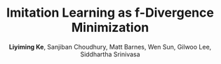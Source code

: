 ---
image: 20190608-fimitation-teaser.png
title: Imitation Learning as f-Divergence Minimization
excerpt: We address the problem of imitation learning with multi-modal demonstrations. Instead of attempting to learn all modes, we argue that in many tasks it is sufficient to imitate any one of them. We show that the state-of-the-art methods such as GAIL and behavior cloning, due to their choice of loss function, often incorrectly interpolate between such modes. Our key insight is to minimize the right divergence between the learner and the expert state-action distributions, namely the reverse KL divergence or I-projection. We propose a general imitation learning framework for estimating and minimizing any f-Divergence. By plugging in different divergences, we are able to recover existing algorithms such as Behavior Cloning (Kullback-Leibler), GAIL (Jensen Shannon) and Dagger (Total Variation). Empirical results show that our approximate I-projection technique is able to imitate multi-modal behaviors more reliably than GAIL and behavior cloning.
author: <b>Liyiming Ke</b>, Sanjiban Choudhury, Matt Barnes, Wen Sun, Gilwoo Lee, Siddhartha Srinivasa
venue: Workshop on the Algorithmic Foundations of Robotics(WAFR)
year: 2020
tags: imitation divergence optimization information_theory
arxiv: https://arxiv.org/abs/1905.12888
bibtype: inproceedings
bibname: ke2020imitation
bibauthor: Ke, Liyiming and Choudhury, Sanjiban and Barnes, Matt and Sun, Wen and Lee, Gilwoo and Srinivasa, Siddhartha
bibbook: International Workshop on the Algorithmic Foundations of Robotics
pdf: http://robotics.cs.rutgers.edu/wafr2020/wp-content/uploads/sites/7/2020/05/WAFR_2020_FV_38.pdf
---